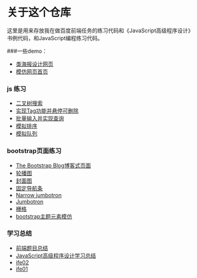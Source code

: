 # 关于这个仓库
这里是用来存放我在做百度前端任务的练习代码和《JavaScript高级程序设计》书例代码，和JavaScript编程练习代码。

###一些demo：
- [类海报设计网页](http://youthcity.github.io/ife2016/ife01/task_06.html)
- [模仿网页首页](http://youthcity.github.io/ife2016/ife01/task_07.html)

### js 练习
- [二叉树搜索](http://youthcity.github.io/ife2016/ife02/task_10.html)
- [实现Tag功能并悬停可删除](http://youthcity.github.io/ife2016/ife02/task_09.html)
- [批量输入并实现查询](http://youthcity.github.io/ife2016/ife02/task_08.html)
- [模拟排序](http://youthcity.github.io/ife2016/ife02/task_07.html)
- [模拟队列](http://youthcity.github.io/ife2016/ife02/task_06.html)

### bootstrap页面练习
- [The Bootstrap Blog博客式页面](http://youthcity.github.io/BootstrapLearn/20160312/01.html)
- [轮播图](http://youthcity.github.io/BootstrapLearn/0308/05.html)
- [封面图](http://youthcity.github.io/BootstrapLearn/0308/04.html)
- [固定导航条](http://youthcity.github.io/BootstrapLearn/0308/03.html)
- [Narrow jumbotron](http://youthcity.github.io/BootstrapLearn/0306/03.html)
- [Jumbotron](http://youthcity.github.io/BootstrapLearn/0306/02.html)
- [栅格](http://youthcity.github.io/BootstrapLearn/0306/01.html)
- [bootstrap主题元素模仿](http://youthcity.github.io/BootstrapLearn/0301/01.html)

### 学习总结
- [前端题目总结](https://github.com/youthcity/ife2016/tree/master/%E5%89%8D%E7%AB%AF%E9%9D%A2%E8%AF%95%E7%BB%8F%E5%85%B8%E9%A2%98%E7%9B%AE%E5%90%88%E9%9B%86/JavaScript)
- [JavaScript高级程序设计学习总结](https://github.com/youthcity/ife2016/tree/master/JavaScript%E9%AB%98%E7%BA%A7%E7%A8%8B%E5%BA%8F%E8%AE%BE%E8%AE%A1)
- [ife02](https://github.com/youthcity/ife2016/tree/master/ife02)
- [ife01](https://github.com/youthcity/ife2016/tree/master/ife01)

